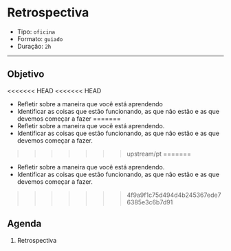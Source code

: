 # Retrospectiva

- Tipo: `oficina`
- Formato: `guiado`
- Duração: `2h`

***

## Objetivo

<<<<<<< HEAD
<<<<<<< HEAD
- Refletir sobre a maneira que você está aprendendo
- Identificar as coisas que estão funcionando, as que não estão e as que devemos começar a fazer
=======
- Refletir sobre a maneira que você está aprendendo.
- Identificar as coisas que estão funcionando, as que não estão e as que devemos começar a fazer.
>>>>>>> upstream/pt
=======
- Refletir sobre a maneira que você está aprendendo.
- Identificar as coisas que estão funcionando, as que não estão e as que devemos começar a fazer.
>>>>>>> 4f9a9f1c75d494d4b245367ede76385e3c6b7d91

## Agenda

1. Retrospectiva
